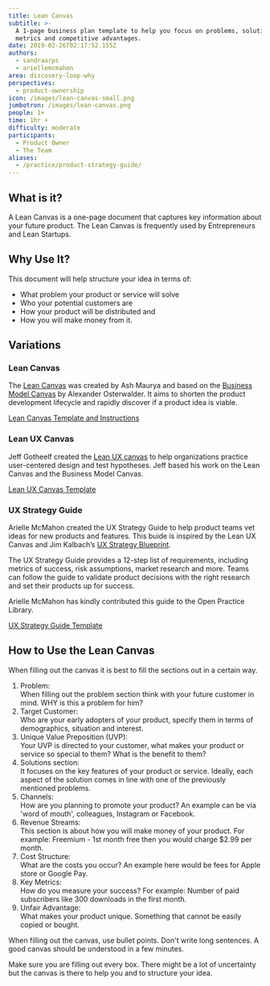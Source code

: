 ```yaml
---
title: Lean Canvas
subtitle: >-
  A 1-page business plan template to help you focus on problems, solutions, key
  metrics and competitive advantages.
date: 2019-02-26T02:17:52.155Z
authors:
  - sandraarps
  - ariellemcmahon
area: discovery-loop-why
perspectives:
  - product-ownership
icon: /images/lean-canvas-small.png
jumbotron: /images/lean-canvas.png
people: 1+
time: 1hr +
difficulty: moderate
participants:
  - Product Owner
  - The Team
aliases:
  - /practice/product-strategy-guide/
---
```

## What is it?

A Lean Canvas is a one-page document that captures key information about your future product. The Lean Canvas is frequently used by Entrepreneurs and Lean Startups.

## Why Use It?

This document will help structure your idea in terms of: 

* What problem your product or service will solve
* Who your potential customers are
* How your product will be distributed and 
* How you will make money from it.

## Variations

### Lean Canvas

The [Lean Canvas](https://leanstack.com/leancanvas) was created by Ash Maurya and based on the [Business Model Canvas](https://www.strategyzer.com/canvas/business-model-canvas) by Alexander Osterwalder. It aims to shorten the product development lifecycle and rapidly discover if a product idea is viable.

[Lean Canvas Template and Instructions](https://leanstack.com/LeanCanvas.pdf)

### Lean UX Canvas

Jeff Gotheelf created the [Lean UX canvas](https://www.jeffgothelf.com/blog/leanuxcanvas/) to help organizations practice user-centered design and test hypotheses. Jeff based his work on the Lean Canvas and the Business Model Canvas.

[Lean UX Canvas Template](https://www.jeffgothelf.com/wp-content/uploads/2016/12/LeanUX_canvas_v4.pdf)

### UX Strategy Guide

Arielle McMahon created the UX Strategy Guide to help product teams vet ideas for new products and features. This buide is inspired by the Lean UX Canvas and Jim Kalbach’s [UX Strategy Blueprint](https://experiencinginformation.com/2014/08/12/ux-strategy-blueprint/).

The UX Strategy Guide provides a 12-step list of requirements, including metrics of success, risk assumptions, market research and more. Teams can follow the guide to validate product decisions with the right research and set their products up for success.

Arielle McMahon has kindly contributed this guide to the Open Practice Library.

[UX Strategy Guide Template](/images/ux-strategy-template.jpg)

## How to Use the Lean Canvas

When filling out the canvas it is best to fill the sections out in a certain way. 

1. Problem: \
   When filling out the problem section think with your future customer in mind. WHY is this a problem for him?
2. Target Customer: \
   Who are your early adopters of your product, specify them in terms of demographics, situation and interest.
3. Unique Value Preposition (UVP): \
   Your UVP is directed to your customer, what makes your product or service so special to them? What is the benefit to them? 
4. Solutions section:\
   It focuses on the key features of your product or service. Ideally, each aspect of the solution comes in line with one of the previously mentioned problems.
5. Channels:\
   How are you planning to promote your product? An example can be via 'word of mouth', colleagues, Instagram or Facebook.
6. Revenue Streams:\
   This section is about how you will make money of your product. For example: Freemium - 1st month free then you would charge $2.99 per month.
7. Cost Structure:\
   What are the costs you occur? An example here would be fees for Apple store or Google Pay.
8. Key Metrics:\
   How do you measure your success? For example: Number of paid subscribers like 300 downloads in the first month.
9. Unfair Advantage:\
   What makes your product unique. Something that cannot be easily copied or bought.

When filling out the canvas, use bullet points. Don't write long sentences. A good canvas should be understood in a few minutes.

Make sure you are filling out every box. There might be a lot of uncertainty but the canvas is there to help you and to structure your idea.
